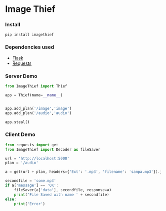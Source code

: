 # Image Thief 

### Install
    pip install imagethief

### Dependencies used 
- [Flask](https://github.com/pallets/flask)
- [Requests](https://github.com/psf/requests)

### Server Demo
```python
from ImageThief import Thief

app = Thief(name=__name__)


app.add_plan('/image','image')
app.add_plan('/audio','audio')

app.steal()

```

### Client Demo
```python
from requests import get
from ImageThief import Decoder as fileSaver

url = 'http://localhost:5000'
plan = '/audio'

a = get(url + plan, headers={'Ext': '.mp3', 'filename': 'sampa.mp3'}).json()

secondfile = 'some.mp3'
if a['message'] == 'OK':
    fileSaver(a['data'], secondfile, response=a)
    print('File Saved with name ' + secondfile)
else:
    print('Error')
